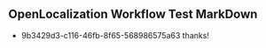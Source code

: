 ## OpenLocalization Workflow Test MarkDown
* 9b3429d3-c116-46fb-8f65-568986575a63 thanks!

<!--HONumber=Aug16_HO5-->


